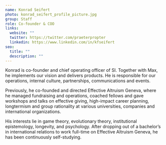 ```yaml
---
name: Konrad Seifert
photo: konrad_seifert_profile_picture.jpg
group: Staff
role: Co-founder & COO
links:
  website: ""
  twitter: https://twitter.com/praeterpropter
  linkedin: https://www.linkedin.com/in/kfseifert
seo:
  title: ""
  description: ""
---
```

Konrad is co-founder and chief operating officer of SI. Together with Max, he implements our vision and delivers products. He is responsible for our operations, internal culture, partnerships, communications and events. 

Previously, he co-founded and directed Effective Altruism Geneva, where he managed fundraising and operations, coached fellows and gave workshops and talks on effective giving, high-impact career planning, longtermism and group rationality at various universities, companies and international organizations. 

His interests lie in game theory, evolutionary theory, institutional epistemology, longevity, and psychology. After dropping out of a bachelor’s in international relations to work full-time on Effective Altruism Geneva, he has been continuously self-studying.